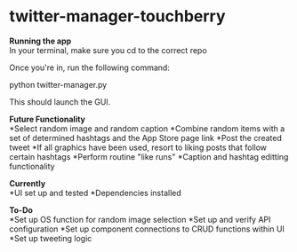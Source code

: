 # twitter-manager-touchberry

**Running the app**<br> 
In your terminal, make sure you cd to the correct repo

Once you're in, run the following command:

python twitter-manager.py

This should launch the GUI. 


**Future Functionality**<br>
*Select random image and random caption
*Combine random items with a set of determined hashtags and the App Store page link
*Post the created tweet
*If all graphics have been used, resort to liking posts that follow certain hashtags
*Perform routine "like runs"
*Caption and hashtag editting functionality


**Currently**<br>
*UI set up and tested
*Dependencies installed 

**To-Do**<br>
*Set up OS function for random image selection
*Set up and verify API configuration 
*Set up component connections to CRUD functions within UI
*Set up tweeting logic
